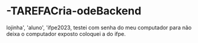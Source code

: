 # -TAREFACria-odeBackend
lojinha', 'aluno', 'ifpe2023,
testei com senha do meu computador para não deixa o computador exposto coloquei  a do ifpe.

